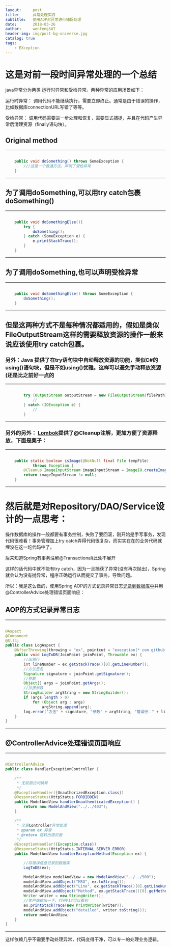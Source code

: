 ```yaml
---
layout:     post
title:      异常处理实践
subtitle:   使用AOP对异常进行捕捉处理
date:       2018-03-26
author:     wenfengSAT
header-img: img/post-bg-universe.jpg
catalog: true
tags:
    - EXception
---
```


# 这是对前一段时间异常处理的一个总结

java异常分为两类 运行时异常和受检异常。两种异常的应用场景如下：

运行时异常： 调用代码不能继续执行，需要立即终止。通常是由于错误的操作，比如数据库connectionURL写错了等等。

受检异常： 调用代码需要进一步处理和恢复，需要显式捕捉，并且在代码产生异常后清理资源（finally语句块）。

## Original method

---
``` java

    public void doSomething() throws SomeException {
        ///这是一个普通方法，声明了受检异常
    }

```
---


## 为了调用doSomething,可以用try catch包裹doSomething()

---
``` java

    public void doSomethingElse(){
        try {
            doSomething();
        } catch (SomeException e) {
            e.printStackTrace();
        }
    }

```
---

## 为了调用doSomething,也可以声明受检异常

---
``` java

    public void doSomethingElse() throws SomeException {
        doSomething();
    }

```
---

## 但是这两种方式不是每种情况都适用的，假如是类似FileOutputStream这样的需要释放资源的操作一般来说应该使用try catch包裹。

### 另外：Java 提供了在try语句块中自动释放资源的功能，类似C#的using()语句块，但是不如using()优雅。这样可以避免手动释放资源(还是比之前好一点的

---
``` java

        try (OutputStream outputStream = new FileOutputStream(filePath)) {
            //
        } catch (IOException e) {
            //
        }

```
---

### 另外的另外： [Lombok](https://izhangzhihao.github.io/2016/06/29/使用Lombok注解/)提供了@Cleanup注解，更加方便了资源释放，下面是栗子：

---
``` java

    public static boolean isImage(@NotNull final File tempFile)
            throws Exception {
        @Cleanup ImageInputStream imageInputStream = ImageIO.createImageInputStream(tempFile);
        return imageInputStream != null;
    }

```
---

# 然后就是对Repository/DAO/Service设计的一点思考：

操作数据库的操作一般都要有事务控制，失败了要回滚，刚开始是手写事务，发现代码很难看！事务管理加上try catch弄得代码很复杂，而实实在在的业务代码就埋没在这一坨代码中了。

后来知道Spring有事务注解@Transactional(此处不展开

这样的话代码中就不能有try catch，因为一旦捕获了异常(没有再次抛出)，Spring就会认为没有抛异常，程序正确运行从而提交了事务，导致问题。

所以：我是这么做的，使用Spring AOP的方式记录异常日志[记录到数据库中](https://izhangzhihao.github.io/2016/05/18/使用LogBack将日志记录到MySql数据库/)并用@ControllerAdvice处理错误页面响应：


## AOP的方式记录异常日志

---
``` java

@Aspect
@Component
@Slf4j
public class LogAspect {
    @AfterThrowing(throwing = "ex", pointcut = "execution(* com.github.izhangzhihao.SpringMVCSeedProject.*.*.*(..)))")
    public void LogToDB(JoinPoint joinPoint, Throwable ex) {
        //出错行
        int lineNumber = ex.getStackTrace()[0].getLineNumber();
        //方法签名
        Signature signature = joinPoint.getSignature();
        //参数
        Object[] args = joinPoint.getArgs();
        //拼接参数
        StringBuilder argString = new StringBuilder();
        if (args.length > 0)
            for (Object arg : args)
                argString.append(arg);
        log.error("方法" + signature, "参数" + argString, "错误行：" + lineNumber, "时间" + new Date(), "异常内容" + ex.toString());
    }
}

```
---

## @ControllerAdvice处理错误页面响应

---
``` java

@ControllerAdvice
public class HandlerExceptionController {

    /**
     * 无权限访问跳转
     */
    @ExceptionHandler({UnauthorizedException.class})
    @ResponseStatus(HttpStatus.FORBIDDEN)
    public ModelAndView handlerUnauthenticatedException() {
        return new ModelAndView("../../403");
    }

    /**
     * 全局Controller异常处理
     * @param ex 异常
     * @return 跳转出错页面
     */
    @ExceptionHandler({Exception.class})
    @ResponseStatus(HttpStatus.INTERNAL_SERVER_ERROR)
    public ModelAndView handlerExceptionMethod(Exception ex) {

        //将错误信息记录到数据库
        LogToDB(ex);

        ModelAndView modelAndView = new ModelAndView("../../500");
        modelAndView.addObject("MSG", ex.toString());
        modelAndView.addObject("Line", ex.getStackTrace()[0].getLineNumber());
        modelAndView.addObject("Method", ex.getStackTrace()[0].getMethodName());
        Writer writer = new StringWriter();
        //客户端输出一下，打开F12可以看到
        ex.printStackTrace(new PrintWriter(writer));
        modelAndView.addObject("detailed", writer.toString());
        return modelAndView;
    }
}

```
---

这样依赖几乎不需要手动处理异常，代码变得干净，可以专一的处理业务逻辑。
